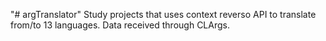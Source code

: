 "# argTranslator" 
Study projects that uses context reverso API to translate from/to 13 languages. Data received through CLArgs.
